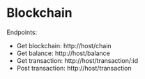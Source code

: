 # Blockchain

Endpoints:
- Get blockchain: http://host/chain
- Get balance: http://host/balance
- Get transaction: http://host/transaction/:id
- Post transaction: http://host/transaction
